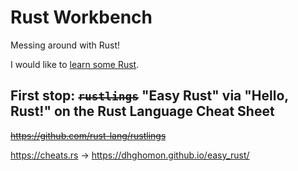 # Rust Workbench

Messing around with Rust!

I would like to [learn some Rust](https://www.rust-lang.org/learn).

## First stop: ~~`rustlings`~~ "Easy Rust" via "Hello, Rust!" on the Rust Language Cheat Sheet

~~<https://github.com/rust-lang/rustlings>~~

<https://cheats.rs> -> <https://dhghomon.github.io/easy_rust/>
